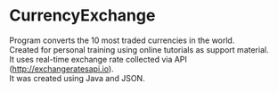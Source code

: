 # CurrencyExchange

Program converts the 10 most traded currencies in the world.  
Created for personal training using online tutorials as support material.  
It uses real-time exchange rate collected via API (http://exchangeratesapi.io).  
It was created using Java and JSON.  
